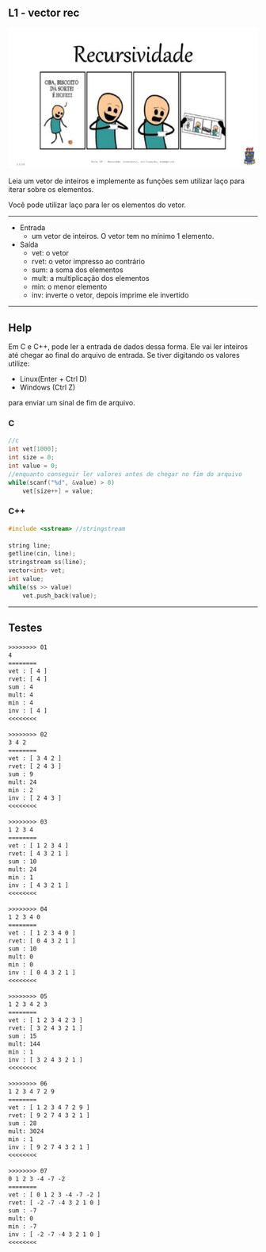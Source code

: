 ## L1 - vector rec

![](cover.jpg)

Leia um vetor de inteiros e implemente as funções sem utilizar laço para iterar sobre os elementos. 

Você pode utilizar laço para ler os elementos do vetor.

___

- Entrada
    - um vetor de inteiros. O vetor tem no mínimo 1 elemento.
- Saída
    - vet: o vetor
    - rvet: o vetor impresso ao contrário
    - sum: a soma dos elementos
    - mult: a multiplicação dos elementos
    - min: o menor elemento
    - inv: inverte o vetor, depois imprime ele invertido


___
## Help

Em C e C++, pode ler a entrada de dados dessa forma. Ele vai ler inteiros até chegar ao final do arquivo de entrada. Se tiver digitando os valores utilize:

- Linux(Enter + Ctrl D)
- Windows (Ctrl Z)

para enviar um sinal de fim de arquivo. 

### C
```c
//c
int vet[1000];
int size = 0;
int value = 0;
//enquanto conseguir ler valores antes de chegar no fim do arquivo
while(scanf("%d", &value) > 0) 
    vet[size++] = value;
```

### C++
```cpp
#include <sstream> //stringstream

string line;
getline(cin, line);
stringstream ss(line);
vector<int> vet;
int value;
while(ss >> value)
    vet.push_back(value);
```

___

## Testes

```
>>>>>>>> 01
4
========
vet : [ 4 ]
rvet: [ 4 ]
sum : 4
mult: 4
min : 4
inv : [ 4 ]
<<<<<<<<

>>>>>>>> 02
3 4 2
========
vet : [ 3 4 2 ]
rvet: [ 2 4 3 ]
sum : 9
mult: 24
min : 2
inv : [ 2 4 3 ]
<<<<<<<<

>>>>>>>> 03
1 2 3 4
========
vet : [ 1 2 3 4 ]
rvet: [ 4 3 2 1 ]
sum : 10
mult: 24
min : 1
inv : [ 4 3 2 1 ]
<<<<<<<<

>>>>>>>> 04
1 2 3 4 0
========
vet : [ 1 2 3 4 0 ]
rvet: [ 0 4 3 2 1 ]
sum : 10
mult: 0
min : 0
inv : [ 0 4 3 2 1 ]
<<<<<<<<

>>>>>>>> 05
1 2 3 4 2 3
========
vet : [ 1 2 3 4 2 3 ]
rvet: [ 3 2 4 3 2 1 ]
sum : 15
mult: 144
min : 1
inv : [ 3 2 4 3 2 1 ]
<<<<<<<<

>>>>>>>> 06
1 2 3 4 7 2 9
========
vet : [ 1 2 3 4 7 2 9 ]
rvet: [ 9 2 7 4 3 2 1 ]
sum : 28
mult: 3024
min : 1
inv : [ 9 2 7 4 3 2 1 ]
<<<<<<<<

>>>>>>>> 07
0 1 2 3 -4 -7 -2
========
vet : [ 0 1 2 3 -4 -7 -2 ]
rvet: [ -2 -7 -4 3 2 1 0 ]
sum : -7
mult: 0
min : -7
inv : [ -2 -7 -4 3 2 1 0 ]
<<<<<<<<

```
